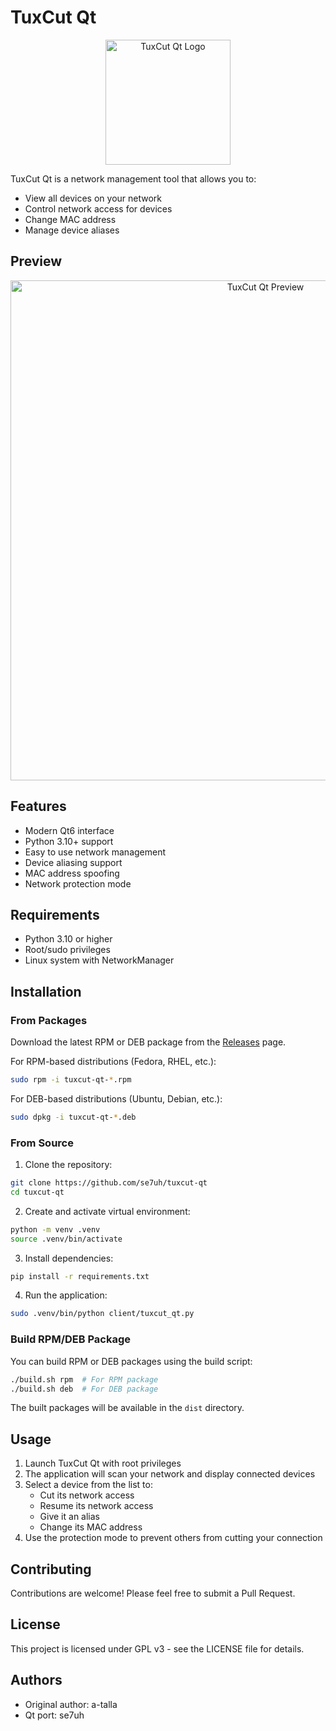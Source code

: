 # TuxCut Qt

<p align="center">
  <img src="tuxcut.png" alt="TuxCut Qt Logo" width="200"/>
</p>

TuxCut Qt is a network management tool that allows you to:
- View all devices on your network
- Control network access for devices
- Change MAC address
- Manage device aliases

## Preview
<p align="center">
  <img src="https://github.com/user-attachments/assets/08e8e631-e7a9-4a65-8ac6-f18844ea92cc" alt="TuxCut Qt Preview" width="800"/>
</p>

## Features
- Modern Qt6 interface
- Python 3.10+ support
- Easy to use network management
- Device aliasing support
- MAC address spoofing
- Network protection mode

## Requirements
- Python 3.10 or higher
- Root/sudo privileges
- Linux system with NetworkManager

## Installation

### From Packages
Download the latest RPM or DEB package from the [Releases](https://github.com/se7uh/tuxcut-qt/releases) page.

For RPM-based distributions (Fedora, RHEL, etc.):
```bash
sudo rpm -i tuxcut-qt-*.rpm
```

For DEB-based distributions (Ubuntu, Debian, etc.):
```bash
sudo dpkg -i tuxcut-qt-*.deb
```

### From Source
1. Clone the repository:
```bash
git clone https://github.com/se7uh/tuxcut-qt
cd tuxcut-qt
```

2. Create and activate virtual environment:
```bash
python -m venv .venv
source .venv/bin/activate
```

3. Install dependencies:
```bash
pip install -r requirements.txt
```

4. Run the application:
```bash
sudo .venv/bin/python client/tuxcut_qt.py
```

### Build RPM/DEB Package
You can build RPM or DEB packages using the build script:

```bash
./build.sh rpm  # For RPM package
./build.sh deb  # For DEB package
```

The built packages will be available in the `dist` directory.

## Usage
1. Launch TuxCut Qt with root privileges
2. The application will scan your network and display connected devices
3. Select a device from the list to:
   - Cut its network access
   - Resume its network access
   - Give it an alias
   - Change its MAC address
4. Use the protection mode to prevent others from cutting your connection

## Contributing
Contributions are welcome! Please feel free to submit a Pull Request.

## License
This project is licensed under GPL v3 - see the LICENSE file for details.

## Authors
- Original author: a-talla
- Qt port: se7uh
